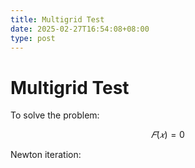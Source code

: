 ```yaml
---
title: Multigrid Test
date: 2025-02-27T16:54:08+08:00
type: post
---
```


# Multigrid Test

To solve the problem:

$$
𝐹(𝑥)=0
$$

Newton iteration:






